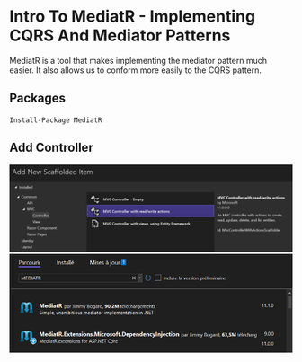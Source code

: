 # Intro To MediatR - Implementing CQRS And Mediator Patterns


MediatR is a tool that makes implementing the mediator pattern much easier. It also allows us to conform more easily to the CQRS pattern.

## Packages
```
Install-Package MediatR
```

## Add Controller

<img src="/pictures/add_controller.png" title="add controller"  width="800">
<img src="/pictures/package.png" title="add package"  width="800">